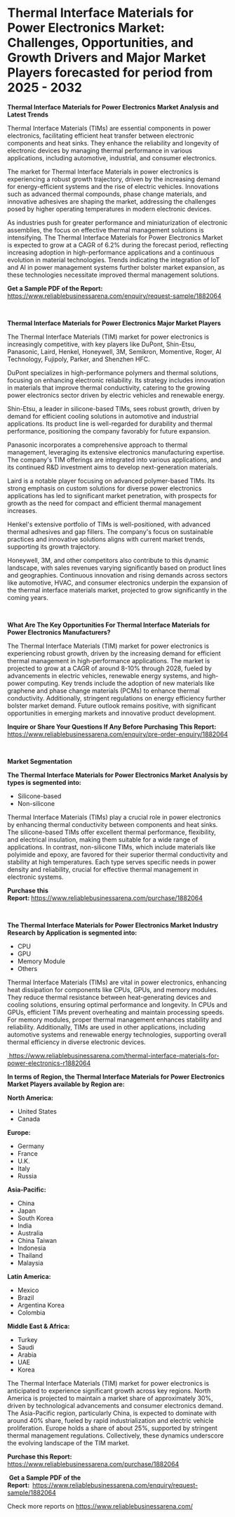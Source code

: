 <p><h1>Thermal Interface Materials for Power Electronics Market: Challenges, Opportunities, and Growth Drivers and Major Market Players forecasted for period from 2025 - 2032</h1></p><p><strong>Thermal Interface Materials for Power Electronics Market Analysis and Latest Trends</strong></p>
<p><p>Thermal Interface Materials (TIMs) are essential components in power electronics, facilitating efficient heat transfer between electronic components and heat sinks. They enhance the reliability and longevity of electronic devices by managing thermal performance in various applications, including automotive, industrial, and consumer electronics. </p><p>The market for Thermal Interface Materials in power electronics is experiencing a robust growth trajectory, driven by the increasing demand for energy-efficient systems and the rise of electric vehicles. Innovations such as advanced thermal compounds, phase change materials, and innovative adhesives are shaping the market, addressing the challenges posed by higher operating temperatures in modern electronic devices. </p><p>As industries push for greater performance and miniaturization of electronic assemblies, the focus on effective thermal management solutions is intensifying. The Thermal Interface Materials for Power Electronics Market is expected to grow at a CAGR of 6.2% during the forecast period, reflecting increasing adoption in high-performance applications and a continuous evolution in material technologies. Trends indicating the integration of IoT and AI in power management systems further bolster market expansion, as these technologies necessitate improved thermal management solutions.</p></p>
<p><strong>Get a Sample PDF of the Report:&nbsp;</strong> <a href="https://www.reliablebusinessarena.com/enquiry/request-sample/1882064?utm_campaign=3577&utm_medium=2&utm_source=Github&utm_content=ia&utm_term=03042025&utm_id=thermal-interface-materials-for-power-electronics">https://www.reliablebusinessarena.com/enquiry/request-sample/1882064</a></p>
<p>&nbsp;</p>
<p><strong>Thermal Interface Materials for Power Electronics Major Market Players</strong></p>
<p><p>The Thermal Interface Materials (TIM) market for power electronics is increasingly competitive, with key players like DuPont, Shin-Etsu, Panasonic, Laird, Henkel, Honeywell, 3M, Semikron, Momentive, Roger, AI Technology, Fujipoly, Parker, and Shenzhen HFC.</p><p>DuPont specializes in high-performance polymers and thermal solutions, focusing on enhancing electronic reliability. Its strategy includes innovation in materials that improve thermal conductivity, catering to the growing power electronics sector driven by electric vehicles and renewable energy.</p><p>Shin-Etsu, a leader in silicone-based TIMs, sees robust growth, driven by demand for efficient cooling solutions in automotive and industrial applications. Its product line is well-regarded for durability and thermal performance, positioning the company favorably for future expansion.</p><p>Panasonic incorporates a comprehensive approach to thermal management, leveraging its extensive electronics manufacturing expertise. The company's TIM offerings are integrated into various applications, and its continued R&D investment aims to develop next-generation materials.</p><p>Laird is a notable player focusing on advanced polymer-based TIMs. Its strong emphasis on custom solutions for diverse power electronics applications has led to significant market penetration, with prospects for growth as the need for compact and efficient thermal management increases.</p><p>Henkel's extensive portfolio of TIMs is well-positioned, with advanced thermal adhesives and gap fillers. The company's focus on sustainable practices and innovative solutions aligns with current market trends, supporting its growth trajectory.</p><p>Honeywell, 3M, and other competitors also contribute to this dynamic landscape, with sales revenues varying significantly based on product lines and geographies. Continuous innovation and rising demands across sectors like automotive, HVAC, and consumer electronics underpin the expansion of the thermal interface materials market, projected to grow significantly in the coming years.</p></p>
<p>&nbsp;</p>
<p><strong>What Are The Key Opportunities For Thermal Interface Materials for Power Electronics Manufacturers?</strong></p>
<p><p>The Thermal Interface Materials (TIM) market for power electronics is experiencing robust growth, driven by the increasing demand for efficient thermal management in high-performance applications. The market is projected to grow at a CAGR of around 8-10% through 2028, fueled by advancements in electric vehicles, renewable energy systems, and high-power computing. Key trends include the adoption of new materials like graphene and phase change materials (PCMs) to enhance thermal conductivity. Additionally, stringent regulations on energy efficiency further bolster market demand. Future outlook remains positive, with significant opportunities in emerging markets and innovative product development.</p></p>
<p><strong>Inquire or Share Your Questions If Any Before Purchasing This Report:</strong> <a href="https://www.reliablebusinessarena.com/enquiry/pre-order-enquiry/1882064?utm_campaign=3577&utm_medium=2&utm_source=Github&utm_content=ia&utm_term=03042025&utm_id=thermal-interface-materials-for-power-electronics">https://www.reliablebusinessarena.com/enquiry/pre-order-enquiry/1882064</a></p>
<p>&nbsp;</p>
<p><strong>Market Segmentation</strong></p>
<p><strong>The Thermal Interface Materials for Power Electronics Market Analysis by types is segmented into:</strong></p>
<p><ul><li>Silicone-based</li><li>Non-silicone</li></ul></p>
<p><p>Thermal Interface Materials (TIMs) play a crucial role in power electronics by enhancing thermal conductivity between components and heat sinks. The silicone-based TIMs offer excellent thermal performance, flexibility, and electrical insulation, making them suitable for a wide range of applications. In contrast, non-silicone TIMs, which include materials like polyimide and epoxy, are favored for their superior thermal conductivity and stability at high temperatures. Each type serves specific needs in power density and reliability, crucial for effective thermal management in electronic systems.</p></p>
<p><strong>Purchase this Report:&nbsp;</strong><a href="https://www.reliablebusinessarena.com/purchase/1882064?utm_campaign=3577&utm_medium=2&utm_source=Github&utm_content=ia&utm_term=03042025&utm_id=thermal-interface-materials-for-power-electronics">https://www.reliablebusinessarena.com/purchase/1882064</a></p>
<p>&nbsp;</p>
<p><strong>The Thermal Interface Materials for Power Electronics Market Industry Research by Application is segmented into:</strong></p>
<p><ul><li>CPU</li><li>GPU</li><li>Memory Module</li><li>Others</li></ul></p>
<p><p>Thermal Interface Materials (TIMs) are vital in power electronics, enhancing heat dissipation for components like CPUs, GPUs, and memory modules. They reduce thermal resistance between heat-generating devices and cooling solutions, ensuring optimal performance and longevity. In CPUs and GPUs, efficient TIMs prevent overheating and maintain processing speeds. For memory modules, proper thermal management enhances stability and reliability. Additionally, TIMs are used in other applications, including automotive systems and renewable energy technologies, supporting overall thermal efficiency in diverse electronic devices.</p></p>
<p><a href="https://www.reliablebusinessarena.com/thermal-interface-materials-for-power-electronics-r1882064?utm_campaign=3577&utm_medium=2&utm_source=Github&utm_content=ia&utm_term=03042025&utm_id=thermal-interface-materials-for-power-electronics">&nbsp;https://www.reliablebusinessarena.com/thermal-interface-materials-for-power-electronics-r1882064</a></p>
<p><strong>In terms of Region, the Thermal Interface Materials for Power Electronics Market Players available by Region are:</strong></p>
<p>
    <p> <strong> North America: </strong>
        <ul>
            <li>United States</li>
            <li>Canada</li>
        </ul>
        </p> 
    <p> <strong> Europe: </strong>
        <ul>
            <li>Germany</li>
            <li>France</li>
            <li>U.K.</li>
            <li>Italy</li>
            <li>Russia</li>
        </ul>
        </p> 
    <p> <strong> Asia-Pacific: </strong>
        <ul>
            <li>China</li>
            <li>Japan</li>
            <li>South Korea</li>
            <li>India</li>
            <li>Australia</li>
            <li>China Taiwan</li>
            <li>Indonesia</li>
            <li>Thailand</li>
            <li>Malaysia</li>
        </ul>
        </p> 
    <p> <strong> Latin America: </strong>
        <ul>
            <li>Mexico</li>
            <li>Brazil</li>
            <li>Argentina Korea</li>
            <li>Colombia</li>
        </ul>
        </p> 
    <p> <strong> Middle East & Africa: </strong>
        <ul>
            <li>Turkey</li>
            <li>Saudi</li>
            <li>Arabia</li>
            <li>UAE</li>
            <li>Korea</li>
        </ul>
    </p>
    </p>
<p><p>The Thermal Interface Materials (TIM) market for power electronics is anticipated to experience significant growth across key regions. North America is projected to maintain a market share of approximately 30%, driven by technological advancements and consumer electronics demand. The Asia-Pacific region, particularly China, is expected to dominate with around 40% share, fueled by rapid industrialization and electric vehicle proliferation. Europe holds a share of about 25%, supported by stringent thermal management regulations. Collectively, these dynamics underscore the evolving landscape of the TIM market.</p></p>
<p><strong>Purchase this Report: </strong><a href="https://www.reliablebusinessarena.com/purchase/1882064?utm_campaign=3577&utm_medium=2&utm_source=Github&utm_content=ia&utm_term=03042025&utm_id=thermal-interface-materials-for-power-electronics">https://www.reliablebusinessarena.com/purchase/1882064</a></p>
<p>&nbsp;<strong>Get a Sample PDF of the Report:&nbsp;&nbsp;</strong><a href="https://www.reliablebusinessarena.com/enquiry/request-sample/1882064?utm_campaign=3577&utm_medium=2&utm_source=Github&utm_content=ia&utm_term=03042025&utm_id=thermal-interface-materials-for-power-electronics">https://www.reliablebusinessarena.com/enquiry/request-sample/1882064</a></p>
<p><strong></strong></p>
<p>Check more reports on <a href="https://www.reliablebusinessarena.com/?utm_campaign=3577&utm_medium=2&utm_source=Github&utm_content=ia&utm_term=03042025&utm_id=thermal-interface-materials-for-power-electronics">https://www.reliablebusinessarena.com/</a></p>
